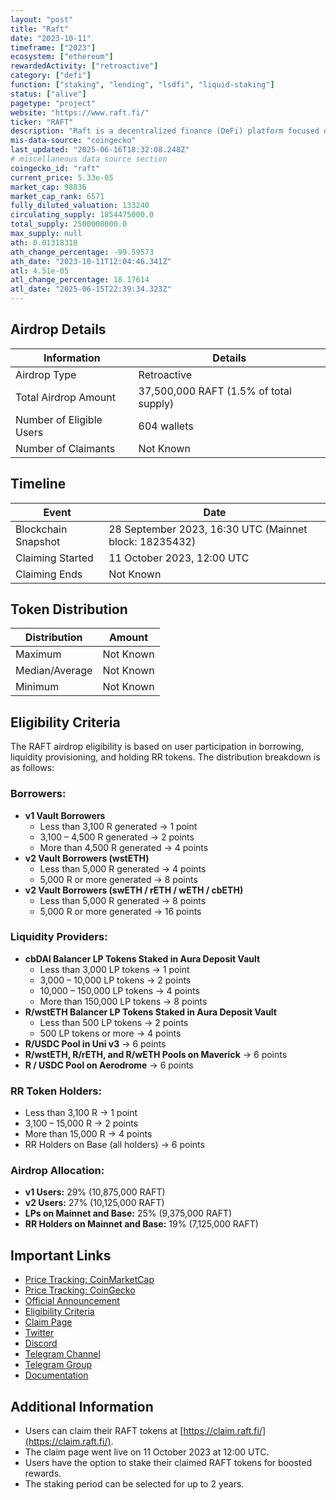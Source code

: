 ```yaml
---
layout: "post"
title: "Raft"
date: "2023-10-11"
timeframe: ["2023"]
ecosystem: ["ethereum"]
rewardedActivity: ["retroactive"]
category: ["defi"]
function: ["staking", "lending", "lsdfi", "liquid-staking"]
status: ["alive"]
pagetype: "project"
website: "https://www.raft.fi/"
ticker: "RAFT"
description: "Raft is a decentralized finance (DeFi) platform focused on stablecoin lending and liquidity provisioning."
mis-data-source: "coingecko"
last_updated: "2025-06-16T18:32:08.248Z"
# miscellaneous data source section
coingecko_id: "raft"
current_price: 5.33e-05
market_cap: 98836
market_cap_rank: 6571
fully_diluted_valuation: 133240
circulating_supply: 1854475000.0
total_supply: 2500000000.0
max_supply: null
ath: 0.01318318
ath_change_percentage: -99.59573
ath_date: "2023-10-11T12:04:46.341Z"
atl: 4.51e-05
atl_change_percentage: 18.17614
atl_date: "2025-06-15T22:39:34.323Z"
---
```


## Airdrop Details

| Information              | Details                                |
| ------------------------ | -------------------------------------- |
| Airdrop Type             | Retroactive                            |
| Total Airdrop Amount     | 37,500,000 RAFT (1.5% of total supply) |
| Number of Eligible Users | 604 wallets                            |
| Number of Claimants      | Not Known                              |

## Timeline

| Event               | Date                                                   |
| ------------------- | ------------------------------------------------------ |
| Blockchain Snapshot | 28 September 2023, 16:30 UTC (Mainnet block: 18235432) |
| Claiming Started    | 11 October 2023, 12:00 UTC                             |
| Claiming Ends       | Not Known                                              |

## Token Distribution

| Distribution   | Amount    |
| -------------- | --------- |
| Maximum        | Not Known |
| Median/Average | Not Known |
| Minimum        | Not Known |

## Eligibility Criteria

The RAFT airdrop eligibility is based on user participation in borrowing, liquidity provisioning, and holding RR tokens. The distribution breakdown is as follows:

### Borrowers:

- **v1 Vault Borrowers**
  - Less than 3,100 R generated → 1 point
  - 3,100 – 4,500 R generated → 2 points
  - More than 4,500 R generated → 4 points
- **v2 Vault Borrowers (wstETH)**
  - Less than 5,000 R generated → 4 points
  - 5,000 R or more generated → 8 points
- **v2 Vault Borrowers (swETH / rETH / wETH / cbETH)**
  - Less than 5,000 R generated → 8 points
  - 5,000 R or more generated → 16 points

### Liquidity Providers:

- **cbDAI Balancer LP Tokens Staked in Aura Deposit Vault**
  - Less than 3,000 LP tokens → 1 point
  - 3,000 – 10,000 LP tokens → 2 points
  - 10,000 – 150,000 LP tokens → 4 points
  - More than 150,000 LP tokens → 8 points
- **R/wstETH Balancer LP Tokens Staked in Aura Deposit Vault**
  - Less than 500 LP tokens → 2 points
  - 500 LP tokens or more → 4 points
- **R/USDC Pool in Uni v3** → 6 points
- **R/wstETH, R/rETH, and R/wETH Pools on Maverick** → 6 points
- **R / USDC Pool on Aerodrome** → 6 points

### RR Token Holders:

- Less than 3,100 R → 1 point
- 3,100 – 15,000 R → 2 points
- More than 15,000 R → 4 points
- RR Holders on Base (all holders) → 6 points

### Airdrop Allocation:

- **v1 Users:** 29% (10,875,000 RAFT)
- **v2 Users:** 27% (10,125,000 RAFT)
- **LPs on Mainnet and Base:** 25% (9,375,000 RAFT)
- **RR Holders on Mainnet and Base:** 19% (7,125,000 RAFT)

## Important Links

- [Price Tracking: CoinMarketCap](https://coinmarketcap.com/currencies/raft)
- [Price Tracking: CoinGecko](https://www.coingecko.com/en/coins/raft)
- [Official Announcement](https://mirror.xyz/0xa486d3a7679D56D545dd5d357469Dd5ed4259340/kTaK0LUcsVmNvjGgEdThAepv3OQRQQCln0Hw4_O3ltk)
- [Eligibility Criteria](https://mirror.xyz/0xa486d3a7679D56D545dd5d357469Dd5ed4259340/kTaK0LUcsVmNvjGgEdThAepv3OQRQQCln0Hw4_O3ltk)
- [Claim Page](https://claim.raft.fi/)
- [Twitter](https://twitter.com/raft_fi)
- [Discord](https://discord.com/invite/raft-fi)
- [Telegram Channel](https://t.me/raft_fi)
- [Telegram Group](https://t.me/raft)
- [Documentation](https://docs.raft.fi/)

## Additional Information

- Users can claim their RAFT tokens at [https://claim.raft.fi/](https://claim.raft.fi/).
- The claim page went live on 11 October 2023 at 12:00 UTC.
- Users have the option to stake their claimed RAFT tokens for boosted rewards.
- The staking period can be selected for up to 2 years.